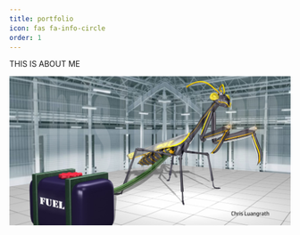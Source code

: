 ```yaml
---
title: portfolio
icon: fas fa-info-circle
order: 1
---
```


THIS IS ABOUT ME

![mecha-mantis](../assets/csanm150/LuangrathBugCropped.jpg)